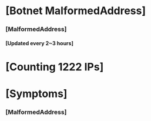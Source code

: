 # [Botnet MalformedAddress]
### [MalformedAddress]
#### [Updated every 2~3 hours]

# [Counting 1222 IPs]

# [Symptoms] 
###   [MalformedAddress]
